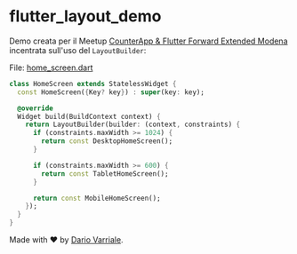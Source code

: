 # flutter_layout_demo

Demo creata per il Meetup [CounterApp & Flutter Forward Extended Modena](https://www.meetup.com/it-IT/flutter-modena/events/290997993/) incentrata sull'uso del `LayoutBuilder`:

File: [home_screen.dart](./lib/screens/home_screen.dart)

```dart
class HomeScreen extends StatelessWidget {
  const HomeScreen({Key? key}) : super(key: key);

  @override
  Widget build(BuildContext context) {
    return LayoutBuilder(builder: (context, constraints) {
      if (constraints.maxWidth >= 1024) {
        return const DesktopHomeScreen();
      }

      if (constraints.maxWidth >= 600) {
        return const TabletHomeScreen();
      }

      return const MobileHomeScreen();
    });
  }
}
```

Made with ❤️ by [Dario Varriale](https://www.linkedin.com/in/dario-varriale/).